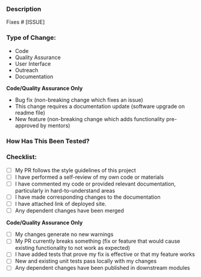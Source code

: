 ### Description

<!-- Include a summary of the change and relevant motivation/context. List any dependencies that are required for this change. -->

Fixes # [ISSUE]

### Type of Change:

<!-- **Delete irrelevant options.** -->

- Code
- Quality Assurance
- User Interface
- Outreach
- Documentation

**Code/Quality Assurance Only**

- Bug fix (non-breaking change which fixes an issue)
- This change requires a documentation update (software upgrade on readme file)
- New feature (non-breaking change which adds functionality pre-approved by mentors)

### How Has This Been Tested?

<!-- If you are working on a design then add a gif to show the responsiveness of your design.
Please follow [testing guidelines](https://github.com/anitab-org/anitab-org.github.io/docs/wiki/Prepare-testing-GitHub-Pages-for-your-PR) and share the link of deployed site here. -->

### Checklist:

<!-- **Delete irrelevant options.** -->

- [ ] My PR follows the style guidelines of this project
- [ ] I have performed a self-review of my own code or materials
- [ ] I have commented my code or provided relevant documentation, particularly in hard-to-understand areas
- [ ] I have made corresponding changes to the documentation
- [ ] I have attached link of deployed site.
- [ ] Any dependent changes have been merged

**Code/Quality Assurance Only**

- [ ] My changes generate no new warnings
- [ ] My PR currently breaks something (fix or feature that would cause existing functionality to not work as expected)
- [ ] I have added tests that prove my fix is effective or that my feature works
- [ ] New and existing unit tests pass locally with my changes
- [ ] Any dependent changes have been published in downstream modules
